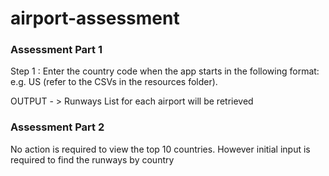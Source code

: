 # airport-assessment

### Assessment Part 1


Step 1 : Enter the country code when the app starts in the following format:
e.g. US (refer to the CSVs in the resources folder).

OUTPUT - > Runways List for each airport will be retrieved 

### Assessment Part 2 

No action is required to view the top 10 countries. However initial input is required to find the runways by country
